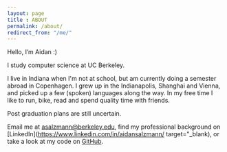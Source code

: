 ```yaml
---
layout: page
title : ABOUT
permalink: /about/
redirect_from: "/me/"
---
```



Hello, I’m Aidan :)



I study computer science at UC Berkeley. 


I live in Indiana when I'm not at school, but am currently doing a semester abroad in Copenhagen. I grew up in the Indianapolis, Shanghai and Vienna, and picked up a few (spoken) languages along the way. In my free time I like to run, bike, read and spend quality time with friends. 


Post graduation plans are still uncertain.


Email me at [asalzmann@berkeley.edu](mailto:asalzmann@berkeley.edu), find my professional background on [LinkedIn](https://www.linkedin.com/in/aidansalzmann/ target="_blank), or take a look at my code on [GitHub](http://github.com/asalzmann). 
